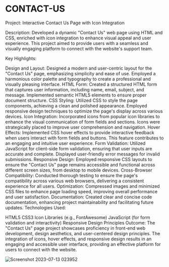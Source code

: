 # CONTACT-US

Project: Interactive Contact Us Page with Icon Integration

Description: Developed a dynamic "Contact Us" web page using HTML and CSS, enriched with icon integration to enhance visual appeal and user experience. This project aimed to provide users with a seamless and visually engaging platform to connect with the website's support team.

Key Highlights:

Design and Layout: Designed a modern and user-centric layout for the "Contact Us" page, emphasizing simplicity and ease of use. Employed a harmonious color palette and typography to create a professional and visually pleasing interface.
HTML Form: Created a structured HTML form that captures user information, including name, email, subject, and message. Implemented semantic HTML5 elements to ensure proper document structure.
CSS Styling: Utilized CSS to style the page components, achieving a clean and polished appearance. Employed responsive design techniques to optimize the page's display across various devices.
Icon Integration: Incorporated icons from popular icon libraries to enhance the visual communication of form fields and sections. Icons were strategically placed to improve user comprehension and navigation.
Hover Effects: Implemented CSS hover effects to provide interactive feedback when users interact with form fields and buttons. This feature contributes to an engaging and intuitive user experience.
Form Validation: Utilized JavaScript for client-side form validation, ensuring that user inputs are accurate and complete. Displayed user-friendly error messages for invalid submissions.
Responsive Design: Employed responsive CSS layouts to ensure the "Contact Us" page remains accessible and functional across different screen sizes, from desktop to mobile devices.
Cross-Browser Compatibility: Conducted thorough testing to ensure the page's compatibility across various web browsers, delivering a consistent experience for all users.
Optimization: Compressed images and minimized CSS files to enhance page loading speed, improving overall performance and user satisfaction.
Documentation: Created clear and concise code documentation, enhancing project maintainability and facilitating future updates.
Technologies Used:

HTML5
CSS3
Icon Libraries (e.g., FontAwesome)
JavaScript (for form validation and interactivity)
Responsive Design Principles
Outcome: The "Contact Us" page project showcases proficiency in front-end web development, design aesthetics, and user-centered design principles. The integration of icons, hover effects, and responsive design results in an engaging and accessible user interface, providing an effective platform for users to connect with the website.


![Screenshot 2023-07-13 023952](https://github.com/stellarboymihir/CONTACT-US/assets/83822717/bacb1bff-ee18-44c8-b734-39ccede525cb)
